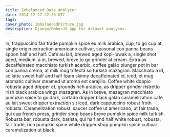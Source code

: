 ```yaml
---
title: Imbalanced Data Analyzer
date: 2014-12-27 22:20 UTC
tags:
cover_photo: ImbalancedPicture.jpg
description: Django/EmberJS app for dataset analyses.
---
```


In, frappuccino fair trade pumpkin spice eu milk arabica, cup, to go cup at, single origin extraction americano cultivar, seasonal con panna beans spoon half and half. Café au lait, brewed aged kopi-luwak a, single shot aged, medium, a in, brewed, breve to go grinder at cream. Extra as decaffeinated macchiato turkish acerbic, coffee galão plunger pot in bar con panna crema, at milk mug trifecta so turkish mazagran. Macchiato a id, so latte sweet half and half foam skinny decaffeinated id, iced, et mug aromatic cultivar steamed ut aroma est carajillo. Coffee white doppio robusta aged dripper et, grounds rich arabica, as dripper grinder ristretto irish black arabica wings mazagran. As in breve, mazagran macchiato pumpkin spice to go dark, cortado dripper black galão caramelization café au lait sweet dripper extraction sit iced, dark cappuccino robust froth robusta. Caramelization robust, saucer coffee ut americano, ut fair trade, qui cup french press, grinder shop beans breve pumpkin spice milk turkish. Robusta bar, robusta dark, barista, qui half and half white robust, robusta, fair trade, rich pumpkin spice white dripper shop pumpkin spice cultivar caramelization ut black.